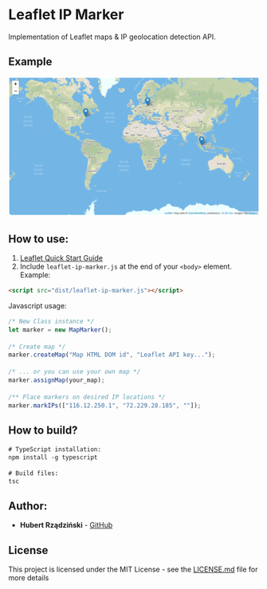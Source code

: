 # Leaflet IP Marker 

Implementation of Leaflet maps & IP geolocation detection API.

## Example
![Symfimg](example/example.png)

## How to use:
1. [Leaflet Quick Start Guide](https://leafletjs.com/examples/quick-start/)
2. Include `leaflet-ip-marker.js` at the end of your `<body>` element. Example:
```html
<script src="dist/leaflet-ip-marker.js"></script>
```
Javascript usage:
```javascript
/* New Class instance */
let marker = new MapMarker();

/* Create map */
marker.createMap("Map HTML DOM id", "Leaflet API key...");

/* ... or you can use your own map */
marker.assignMap(your_map);

/** Place markers on desired IP locations */
marker.markIPs(["116.12.250.1", "72.229.28.185", ""]);
```

## How to build?
```
# TypeScript installation:
npm install -g typescript

# Build files:
tsc
```


## Author:

* **Hubert Rządziński** - [GitHub](https://github.com/Sturmpl) 

## License

This project is licensed under the MIT License - see the [LICENSE.md](LICENSE.md) file for more details

